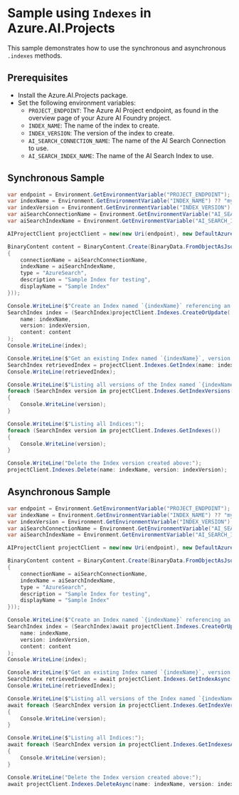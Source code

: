 # Sample using `Indexes` in Azure.AI.Projects

This sample demonstrates how to use the synchronous and asynchronous `.indexes` methods.

## Prerequisites

- Install the Azure.AI.Projects package.
- Set the following environment variables:
  - `PROJECT_ENDPOINT`: The Azure AI Project endpoint, as found in the overview page of your Azure AI Foundry project.
  - `INDEX_NAME`: The name of the index to create.
  - `INDEX_VERSION`: The version of the index to create.
  - `AI_SEARCH_CONNECTION_NAME`: The name of the AI Search Connection to use.
  - `AI_SEARCH_INDEX_NAME`: The name of the AI Search Index to use.

## Synchronous Sample

```C# Snippet:AI_Projects_IndexesExampleSync
var endpoint = Environment.GetEnvironmentVariable("PROJECT_ENDPOINT");
var indexName = Environment.GetEnvironmentVariable("INDEX_NAME") ?? "my-index";
var indexVersion = Environment.GetEnvironmentVariable("INDEX_VERSION") ?? "1.0";
var aiSearchConnectionName = Environment.GetEnvironmentVariable("AI_SEARCH_CONNECTION_NAME") ?? "my-ai-search-connection-name";
var aiSearchIndexName = Environment.GetEnvironmentVariable("AI_SEARCH_INDEX_NAME") ?? "my-ai-search-index-name";

AIProjectClient projectClient = new(new Uri(endpoint), new DefaultAzureCredential());

BinaryContent content = BinaryContent.Create(BinaryData.FromObjectAsJson(new
{
    connectionName = aiSearchConnectionName,
    indexName = aiSearchIndexName,
    type = "AzureSearch",
    description = "Sample Index for testing",
    displayName = "Sample Index"
}));

Console.WriteLine($"Create an Index named `{indexName}` referencing an existing AI Search resource:");
SearchIndex index = (SearchIndex)projectClient.Indexes.CreateOrUpdate(
    name: indexName,
    version: indexVersion,
    content: content
);
Console.WriteLine(index);

Console.WriteLine($"Get an existing Index named `{indexName}`, version `{indexVersion}`:");
SearchIndex retrievedIndex = projectClient.Indexes.GetIndex(name: indexName, version: indexVersion);
Console.WriteLine(retrievedIndex);

Console.WriteLine($"Listing all versions of the Index named `{indexName}`:");
foreach (SearchIndex version in projectClient.Indexes.GetIndexVersions(name: indexName))
{
    Console.WriteLine(version);
}

Console.WriteLine($"Listing all Indices:");
foreach (SearchIndex version in projectClient.Indexes.GetIndexes())
{
    Console.WriteLine(version);
}

Console.WriteLine("Delete the Index version created above:");
projectClient.Indexes.Delete(name: indexName, version: indexVersion);
```

## Asynchronous Sample

```C# Snippet:AI_Projects_IndexesExampleAsync
var endpoint = Environment.GetEnvironmentVariable("PROJECT_ENDPOINT");
var indexName = Environment.GetEnvironmentVariable("INDEX_NAME") ?? "my-index";
var indexVersion = Environment.GetEnvironmentVariable("INDEX_VERSION") ?? "1.0";
var aiSearchConnectionName = Environment.GetEnvironmentVariable("AI_SEARCH_CONNECTION_NAME") ?? "my-ai-search-connection-name";
var aiSearchIndexName = Environment.GetEnvironmentVariable("AI_SEARCH_INDEX_NAME") ?? "my-ai-search-index-name";

AIProjectClient projectClient = new(new Uri(endpoint), new DefaultAzureCredential());

BinaryContent content = BinaryContent.Create(BinaryData.FromObjectAsJson(new
{
    connectionName = aiSearchConnectionName,
    indexName = aiSearchIndexName,
    type = "AzureSearch",
    description = "Sample Index for testing",
    displayName = "Sample Index"
}));

Console.WriteLine($"Create an Index named `{indexName}` referencing an existing AI Search resource:");
SearchIndex index = (SearchIndex)await projectClient.Indexes.CreateOrUpdateAsync(
    name: indexName,
    version: indexVersion,
    content: content
);
Console.WriteLine(index);

Console.WriteLine($"Get an existing Index named `{indexName}`, version `{indexVersion}`:");
SearchIndex retrievedIndex = await projectClient.Indexes.GetIndexAsync(name: indexName, version: indexVersion);
Console.WriteLine(retrievedIndex);

Console.WriteLine($"Listing all versions of the Index named `{indexName}`:");
await foreach (SearchIndex version in projectClient.Indexes.GetIndexVersionsAsync(name: indexName))
{
    Console.WriteLine(version);
}

Console.WriteLine($"Listing all Indices:");
await foreach (SearchIndex version in projectClient.Indexes.GetIndexesAsync())
{
    Console.WriteLine(version);
}

Console.WriteLine("Delete the Index version created above:");
await projectClient.Indexes.DeleteAsync(name: indexName, version: indexVersion);
```
